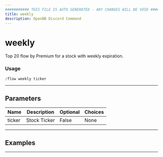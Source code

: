 ```yaml
---
########### THIS FILE IS AUTO GENERATED - ANY CHANGES WILL BE VOID ###########
title: weekly
description: OpenBB Discord Command
---
```


# weekly

Top 20 flow by Premium for a stock with weekly expiration.

### Usage

```python wordwrap
/flow weekly ticker
```

---

## Parameters

| Name | Description | Optional | Choices |
| ---- | ----------- | -------- | ------- |
| ticker | Stock Ticker | False | None |


---

## Examples


---
